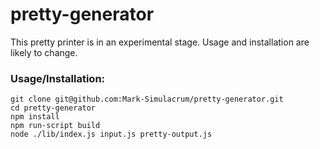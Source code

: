 # pretty-generator
This pretty printer is in an experimental stage. Usage and installation
are likely to change.

### Usage/Installation:
```
git clone git@github.com:Mark-Simulacrum/pretty-generator.git
cd pretty-generator
npm install
npm run-script build
node ./lib/index.js input.js pretty-output.js
```
